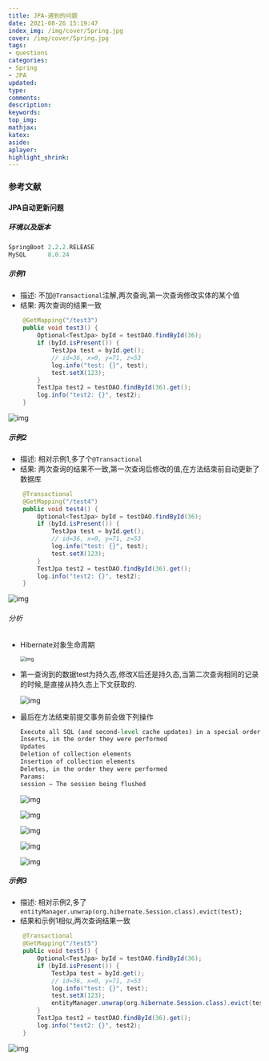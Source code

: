 ```yaml
---
title: JPA-遇到的问题
date: 2021-08-26 15:19:47
index_img: /img/cover/Spring.jpg
cover: /img/cover/Spring.jpg
tags:
- questions
categories:
- Spring
- JPA
updated:
type:
comments:
description:
keywords:
top_img:
mathjax:
katex:
aside:
aplayer:
highlight_shrink:
---
```


### 参考文献

#### JPA自动更新问题

##### 环境以及版本

```tcl
SpringBoot 2.2.2.RELEASE
MySQL      8.0.24
```

##### 示例1

* 描述: 不加`@Transactional`注解,两次查询,第一次查询修改实体的某个值
* 结果: 两次查询的结果一致

```java
  	@GetMapping("/test3")
    public void test3() {
        Optional<TestJpa> byId = testDAO.findById(36);
        if (byId.isPresent()) {
            TestJpa test = byId.get();
            // id=36, x=0, y=71, z=53
            log.info("test: {}", test);
            test.setX(123);
        }
        TestJpa test2 = testDAO.findById(36).get();
        log.info("test2: {}", test2);
    } 
```

![img](https://www.holelin.cn/img/spring/jpa/JPA%E8%87%AA%E5%8A%A8%E6%9B%B4%E6%96%B0%E7%A4%BA%E4%BE%8B1.png)

##### 示例2

* 描述: 相对示例1,多了个`@Transactional`
* 结果: 两次查询的结果不一致,第一次查询后修改的值,在方法结束前自动更新了数据库

```java
    @Transactional
    @GetMapping("/test4")
    public void test4() {
        Optional<TestJpa> byId = testDAO.findById(36);
        if (byId.isPresent()) {
            TestJpa test = byId.get();
            // id=36, x=0, y=71, z=53
            log.info("test: {}", test);
            test.setX(123);
        }
        TestJpa test2 = testDAO.findById(36).get();
        log.info("test2: {}", test2);
    }
```

![img](https://www.holelin.cn/img/spring/jpa/JPA%E8%87%AA%E5%8A%A8%E6%9B%B4%E6%96%B0%E7%A4%BA%E4%BE%8B2.png)

###### 分析

* Hibernate对象生命周期

  <img src="https://www.holelin.cn/img/spring/jpa/Hibernate%E5%AF%B9%E8%B1%A1%E7%94%9F%E5%91%BD%E5%91%A8%E6%9C%9F.png" alt="img" style="zoom:67%;" />

* 第一查询到的数据test为持久态,修改X后还是持久态,当第二次查询相同的记录的时候,是直接从持久态上下文获取的.

  ![img](https://www.holelin.cn/img/spring/jpa/JPA%E8%8E%B7%E5%8F%96%E6%8C%81%E4%B9%85%E6%80%81%E7%9A%84%E5%80%BC.png)

* 最后在方法结束前提交事务前会做下列操作

  ```tcl
  Execute all SQL (and second-level cache updates) in a special order so that foreign-key constraints cannot be violated:
  Inserts, in the order they were performed
  Updates
  Deletion of collection elements
  Insertion of collection elements
  Deletes, in the order they were performed
  Params:
  session – The session being flushed
  ```

  ![img](https://www.holelin.cn/img/spring/jpa/beforeTransactionCompletion.png)

  ![img](https://www.holelin.cn/img/spring/jpa/flushBeforeTransactionCompletion.png)

  ![img](https://www.holelin.cn/img/spring/jpa/doFlush.png)

  ![img](https://www.holelin.cn/img/spring/jpa/onFlush.png)

  ![img](https://www.holelin.cn/img/spring/jpa/performExecutions.png)

##### 示例3

* 描述: 相对示例2,多了`entityManager.unwrap(org.hibernate.Session.class).evict(test);`
* 结果和示例1相似,两次查询结果一致

```java
    @Transactional
    @GetMapping("/test5")
    public void test5() {
        Optional<TestJpa> byId = testDAO.findById(36);
        if (byId.isPresent()) {
            TestJpa test = byId.get();
            // id=36, x=0, y=71, z=53
            log.info("test: {}", test);
            test.setX(123);
            entityManager.unwrap(org.hibernate.Session.class).evict(test);
        }
        TestJpa test2 = testDAO.findById(36).get();
        log.info("test2: {}", test2);
    }
```

![img](https://www.holelin.cn/img/spring/jpa/JPA%E8%87%AA%E5%8A%A8%E6%9B%B4%E6%96%B0%E7%A4%BA%E4%BE%8B3.png)

